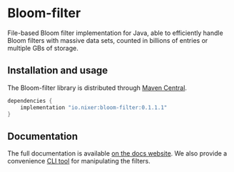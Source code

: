 # Bloom-filter

File-based Bloom filter implementation for Java, able to efficiently handle Bloom filters with massive data sets, 
counted in billions of entries or multiple GBs of storage.

## Installation and usage

The Bloom-filter library is distributed through [Maven Central](https://mvnrepository.com/artifact/io.nixer).

```groovy
dependencies {
    implementation "io.nixer:bloom-filter:0.1.1.1"
}
```

## Documentation

The full documentation is available 
[on the docs website](https://nixer-io.github.io/additional-features/#file-based-bloom-filter-for-java).
We also provide a convenience [CLI tool](https://nixer-io.github.io/additional-features/#bloom-cli-tool) for manipulating the filters. 
